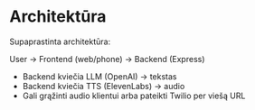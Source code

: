# Architektūra

Supaprastinta architektūra:

User -> Frontend (web/phone) -> Backend (Express)
  - Backend kviečia LLM (OpenAI) -> tekstas
  - Backend kviečia TTS (ElevenLabs) -> audio
  - Gali grąžinti audio klientui arba pateikti Twilio per viešą URL
